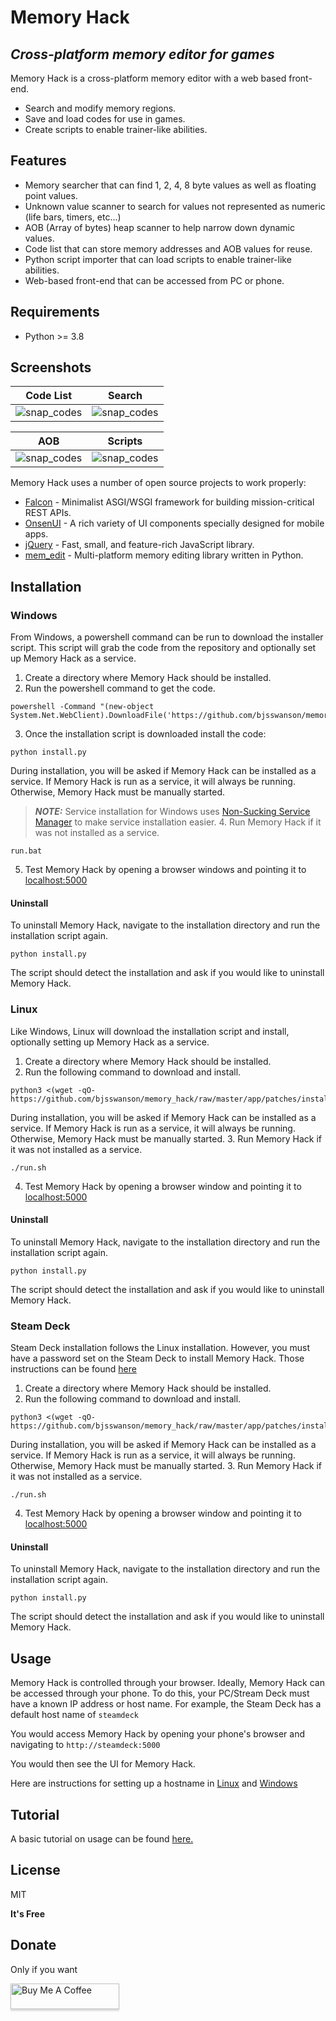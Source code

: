 # Memory Hack

## _Cross-platform memory editor for games_

Memory Hack is a cross-platform memory editor with a web based front-end.

- Search and modify memory regions.
- Save and load codes for use in games.
- Create scripts to enable trainer-like abilities.

## Features

- Memory searcher that can find 1, 2, 4, 8 byte values as well as floating point values.
- Unknown value scanner to search for values not represented as numeric (life bars, timers, etc...)
- AOB (Array of bytes) heap scanner to help narrow down dynamic values.
- Code list that can store memory addresses and AOB values for reuse.
- Python script importer that can load scripts to enable trainer-like abilities.
- Web-based front-end that can be accessed from PC or phone.

## Requirements

- Python >= 3.8

## Screenshots

|                                           Code List                                            |                                             Search                                              |
| :--------------------------------------------------------------------------------------------: | :---------------------------------------------------------------------------------------------: |
| ![snap_codes](https://github.com/bjsswanson/memory_hack/raw/master/docs/images/snap_codes.png) | ![snap_codes](https://github.com/bjsswanson/memory_hack/raw/master/docs/images/snap_search.png) |

&NewLine;
&NewLine;

|                                             AOB                                              |                                             Scripts                                              |
| :------------------------------------------------------------------------------------------: | :----------------------------------------------------------------------------------------------: |
| ![snap_codes](https://github.com/bjsswanson/memory_hack/raw/master/docs/images/snap_aob.png) | ![snap_codes](https://github.com/bjsswanson/memory_hack/raw/master/docs/images/snap_scripts.png) |

Memory Hack uses a number of open source projects to work properly:

- [Falcon] - Minimalist ASGI/WSGI framework for building mission-critical REST APIs.
- [OnsenUI] - A rich variety of UI components specially designed for mobile apps.
- [jQuery] - Fast, small, and feature-rich JavaScript library.
- [mem_edit] - Multi-platform memory editing library written in Python.

## Installation

### Windows

From Windows, a powershell command can be run to download the installer script. This script will grab the code from the repository and optionally set up Memory Hack as a service.

1. Create a directory where Memory Hack should be installed.
2. Run the powershell command to get the code.

```
powershell -Command "(new-object System.Net.WebClient).DownloadFile('https://github.com/bjsswanson/memory_hack/raw/master/app/patches/win_install.py','install.py')"
```

3. Once the installation script is downloaded install the code:

```
python install.py
```

During installation, you will be asked if Memory Hack can be installed as a service. If Memory Hack is run as a service, it will always be running. Otherwise, Memory Hack must be manually started.

> **_NOTE:_** Service installation for Windows uses [Non-Sucking Service Manager] to make service installation easier. 4. Run Memory Hack if it was not installed as a service.

```
run.bat
```

5. Test Memory Hack by opening a browser windows and pointing it to [localhost:5000](http://localhost:5000)

#### Uninstall

To uninstall Memory Hack, navigate to the installation directory and run the installation script again.

```
python install.py
```

The script should detect the installation and ask if you would like to uninstall Memory Hack.

### Linux

Like Windows, Linux will download the installation script and install, optionally setting up Memory Hack as a service.

1. Create a directory where Memory Hack should be installed.
2. Run the following command to download and install.

```
python3 <(wget -qO- https://github.com/bjsswanson/memory_hack/raw/master/app/patches/install.py)
```

During installation, you will be asked if Memory Hack can be installed as a service. If Memory Hack is run as a service, it will always be running. Otherwise, Memory Hack must be manually started. 3. Run Memory Hack if it was not installed as a service.

```
./run.sh
```

4. Test Memory Hack by opening a browser window and pointing it to [localhost:5000](http://localhost:5000)

#### Uninstall

To uninstall Memory Hack, navigate to the installation directory and run the installation script again.

```
python install.py
```

The script should detect the installation and ask if you would like to uninstall Memory Hack.

### Steam Deck

Steam Deck installation follows the Linux installation. However, you must have a password set on the Steam Deck to install Memory Hack. Those instructions can be found [here](https://steamdecktips.com/blog/how-to-set-a-password-for-your-steam-deck-user-in-desktop-mode)

1. Create a directory where Memory Hack should be installed.
2. Run the following command to download and install.

```
python3 <(wget -qO- https://github.com/bjsswanson/memory_hack/raw/master/app/patches/install.py)
```

During installation, you will be asked if Memory Hack can be installed as a service. If Memory Hack is run as a service, it will always be running. Otherwise, Memory Hack must be manually started. 3. Run Memory Hack if it was not installed as a service.

```
./run.sh
```

4. Test Memory Hack by opening a browser window and pointing it to [localhost:5000](http://localhost:5000)

#### Uninstall

To uninstall Memory Hack, navigate to the installation directory and run the installation script again.

```
python install.py
```

The script should detect the installation and ask if you would like to uninstall Memory Hack.

## Usage

Memory Hack is controlled through your browser. Ideally, Memory Hack can be accessed through your phone. To do this, your PC/Stream Deck must have a known IP address or host name. For example, the Steam Deck has a default host name of `steamdeck`

You would access Memory Hack by opening your phone's browser and navigating to `http://steamdeck:5000`

You would then see the UI for Memory Hack.

Here are instructions for setting up a hostname in [Linux](https://www.tecmint.com/set-hostname-permanently-in-linux/) and [Windows](https://tecadmin.net/change-windows-hostname/)

## Tutorial

A basic tutorial on usage can be found [here.](https://github.com/bjsswanson/memory_hack/blob/master/docs/tutorial/TUTORIAL.md)

## License

MIT

**It's Free**

## Donate

Only if you want

<a href="https://www.buymeacoffee.com/ryankegel" target="_blank"><img src="https://www.buymeacoffee.com/assets/img/custom_images/orange_img.png" alt="Buy Me A Coffee" style="height: 41px !important;width: 174px !important;box-shadow: 0px 3px 2px 0px rgba(190, 190, 190, 0.5) !important;-webkit-box-shadow: 0px 3px 2px 0px rgba(190, 190, 190, 0.5) !important;" ></a>

[//]: #
[Non-Sucking Service Manager]: https://nssm.cc/
[mem_edit]: https://mpxd.net/code/jan/mem_edit
[OnsenUI]: https://onsen.io/
[Falcon]: https://github.com/falconry/falcon
[jQuery]: http://jquery.com
